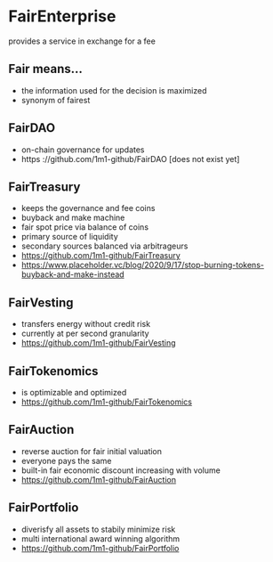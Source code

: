 # FairEnterprise
provides a service in exchange for a fee

## Fair means...
+ the information used for the decision is maximized
+ synonym of fairest

## FairDAO
+ on-chain governance for updates
+ https ://github.com/1m1-github/FairDAO [does not exist yet]

## FairTreasury
+ keeps the governance and fee coins
+ buyback and make machine
+ fair spot price via balance of coins
+ primary source of liquidity
+ secondary sources balanced via arbitrageurs 
+ https://github.com/1m1-github/FairTreasury
+ https://www.placeholder.vc/blog/2020/9/17/stop-burning-tokens-buyback-and-make-instead

## FairVesting
+ transfers energy without credit risk
+ currently at per second granularity
+ https://github.com/1m1-github/FairVesting

## FairTokenomics
+ is optimizable and optimized
+ https://github.com/1m1-github/FairTokenomics

## FairAuction
+ reverse auction for fair initial valuation
+ everyone pays the same
+ built-in fair economic discount increasing with volume
+ https://github.com/1m1-github/FairAuction

## FairPortfolio
+ diverisfy all assets to stabily minimize risk
+ multi international award winning algorithm
+ https://github.com/1m1-github/FairPortfolio